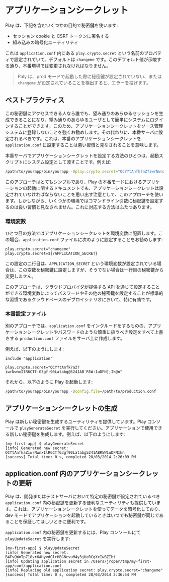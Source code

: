 <!--- Copyright (C) 2009-2015 Typesafe Inc. <http://www.typesafe.com> -->
<!--
# The Application Secret
-->
# アプリケーションシークレット

<!--
Play uses a secret key for a number of things, including:
-->
Play は、下記を含むいくつかの目的で秘密鍵を使います:

<!--
* Signing session cookies and CSRF tokens
* Built in encryption utilities
-->
* セッション cookie と CSRF トークンに署名する
* 組み込みの暗号化ユーティリティ

<!--
It is configured in `application.conf`, with the property name `play.crypto.secret`, and defaults to `changeme`.  As the default suggests, it should be changed for production.
-->
これは `application.conf` 内にある `play.crypto.secret` という名前のプロパティで設定されていて、デフォルトは `changeme` です。このデフォルト値が示唆する通り、本番環境では変更されなければなりません。

<!--
> When started in prod mode, if Play finds that the secret is not set, or if it is set to `changeme`, Play will throw an error.
-->
> Paly は、prod モードで起動した際に秘密鍵が設定されていない、または `changeme` が設定されていることを検出すると、エラーを投げます。

<!--
## Best practices
-->
## ベストプラクティス

<!--
Anyone that can get access to the secret will be able to generate any session they please, effectively allowing them to log in to your system as any user they please.  Hence it is strongly recommended that you do not check your application secret into source control.  Rather, it should be configured on your production server.  This means that it is considered bad practice to put the production application secret in `application.conf`.
-->
この秘密鍵にアクセスできる人なら誰でも、望み通りのあらゆるセッションを生成できることになり、望み通りのあらゆるユーザとして簡単にシステムにログインすることができます。このため、アプリケーションシークレットをソース管理システムに登録しないことを強くお勧めします。その代わりに、本番サーバに設定されるべきです。これは、本番のアプリケーションシークレットを `application.conf` に設定することは悪い習慣と見なされることを意味します。

<!--
One way of configuring the application secret on a production server is to pass it as a system property to your start script.  For example:
-->
本番サーバでアプリケーションシークレットを設定する方法のひとつは、起動スクリプトにシステム設定として渡すことです。例えば:

```bash
/path/to/yourapp/bin/yourapp -Dplay.crypto.secret="QCY?tAnfk?aZ?iwrNwnxIlR6CTf:G3gf:90Latabg@5241AB`R5W:1uDFN];Ik@n"
```

<!--
This approach is very simple, and we will use this approach in the Play documentation on running your app in production mode as a reminder that the application secret needs to be set.  In some environments however, placing secrets in command line arguments is not considered good practice.  There are two ways to address this.
-->
このアプローチはとてもシンプルであり、Play の本番モードにおけるアプリケーションの起動に関するドキュメントでも、アプリケーションシークレットは設定されていなければならないことを思い出す注意として、このアプローチを使います。しかしながら、いくつかの環境ではコマンドライン引数に秘密鍵を設定するのは良い習慣と見なされません。これに対応する方法はふたつあります。

<!--
### Environment variables
-->
### 環境変数

<!--
The first is to place the application secret in an environment variable.  In this case, we recommend you place the following configuration in your `application.conf` file:
-->
ひとつ目の方法ではアプリケーションシークレットを環境変数に配置します。この場合、`application.conf` ファイルに次のように設定することをお勧めします:

    play.crypto.secret="changeme"
    play.crypto.secret=${?APPLICATION_SECRET}

<!--
The second line in that configuration sets the secret to come from an environment variable called `APPLICATION_SECRET` if such an environment variable is set, otherwise, it leaves the secret unchanged from the previous line.
-->
この設定の二行目は、`APPLICATION_SECRET` という環境変数が設定されている場合は、この変数を秘密鍵に設定しますが、そうでない場合は一行目の秘密鍵から変更しません。

<!--
This approach works particularly well for cloud based deployment scenarios, where the normal practice is to set passwords and other secrets via environment variables that can be configured through the API for that cloud provider.
-->
このアプローチは、クラウドプロバイダが提供する API を通じて設定することができる環境変数によってパスワードやその他の秘密鍵を設定することが標準的な習慣であるクラウドベースのデプロイシナリオにおいて、特に有効です。

<!--
### Production configuration file
-->
### 本番設定ファイル

<!--
Another approach is to create a `production.conf` file that lives on the server, and includes `application.conf`, but also overrides any sensitive configuration, such as the application secret and passwords.
-->
別のアプローチでは、`application.conf` をインクルードをするものの、アプリケーションシークレットやパスワードのような慎重に扱うべき設定をすべて上書きする `production.conf` ファイルをサーバ上に作成します。

<!--
For example:
-->
例えば、以下のようにします:

    include "application"

    play.crypto.secret="QCY?tAnfk?aZ?iwrNwnxIlR6CTf:G3gf:90Latabg@5241AB`R5W:1uDFN];Ik@n"

<!--
Then you can start Play with:
-->
それから、以下のように Play を起動します:

```bash
/path/to/yourapp/bin/yourapp -Dconfig.file=/path/to/production.conf
```

<!--
## Generating an application secret
-->
## アプリケーションシークレットの生成

<!--
Play provides a utility that you can use to generate a new secret.  Run `playGenerateSecret` in the Play console.  This will generate a new secret that you can use in your application.  For example:
-->
Play は新しい秘密鍵を生成するユーティリティを提供しています。Play コンソールで `playGenerateSecret` を実行してください。アプリケーションで使用できる新しい秘密鍵を生成します。例えば、以下のようにします:

```
[my-first-app] $ playGenerateSecret
[info] Generated new secret: QCYtAnfkaZiwrNwnxIlR6CTfG3gf90Latabg5241ABR5W1uDFNIkn
[success] Total time: 0 s, completed 28/03/2014 2:26:09 PM
```

<!--
## Updating the application secret in application.conf
-->
## application.conf 内のアプリケーションシークレットの更新

<!--
Play also provides a convenient utility for updating the secret in `application.conf`, should you want to have a particular secret configured for development or test servers.  This is often useful when you have encrypted data using the application secret, and you want to ensure that the same secret is used every time the application is run in dev mode.
-->
Play は、開発またはテストサーバにおいて特定の秘密鍵が設定されているべき `application.conf` 内の秘密鍵を更新する便利なユーティリティも提供しています。これは、アプリケーションシークレットを使ってデータを暗号化しており、dev モードでアプリケーションを起動しているときはいつでも秘密鍵が同じであることを保証してほしいときに便利です。

<!--
To update the secret in `application.conf`, run `playUpdateSecret` in the Play console:
-->
`application.conf` 内の秘密鍵を更新するには、Play コンソールにて `playUpdateSecret` を実行します:

```
[my-first-app] $ playUpdateSecret
[info] Generated new secret: B4FvQWnTp718vr6AHyvdGlrHBGNcvuM4y3jUeRCgXxIwBZIbt
[info] Updating application secret in /Users/jroper/tmp/my-first-app/conf/application.conf
[info] Replacing old application secret: play.crypto.secret="changeme"
[success] Total time: 0 s, completed 28/03/2014 2:36:54 PM
```
